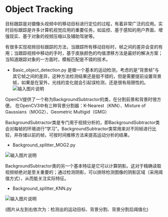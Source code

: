 # Object Tracking
目标跟踪是对摄像头视频中的移动目标进行定位的过程，有着非常广泛的应用。实时目标跟踪是许多计算机视觉应用的重要任务，如监控、基于感知的用户界面、增强现实、基于对象的视频压缩以及辅助驾驶等。

有很多实现视频目标跟踪的方法，当跟踪所有移动目标时，帧之间的差异会变的有用；当跟踪视频中移动的手时，基于皮肤颜色的均值漂移方法是最好的解决方案；当知道跟踪对象的一方面时，模板匹配是不错的技术。


- Basic_object_detection.py
是做一个基本的运动检测，考虑的是“背景帧”与其它帧之间的差异，这种方法检测结果还是挺不错的，但是需要提前设置背景帧，如果是在室外，光线的变化就会引起误检测，还是很有局限性的。
![输入图片说明](https://git.oschina.net/uploads/images/2017/0823/102724_44d07c58_1487586.png "20170621092612303.png")


OpenCV提供了一个称为BackgroundSubtractor的类，在分割前景和背景时很方便。 
在OpenCV3中有三种背景分割器：K-Nearest（KNN）、Mixture of Gaussians（MOG2）、Geometric Multigid（GMG）

BackgroundSubtractor类是专门用于视频分析的，即BackgroundSubtractor类会对每帧的环境进行“学习”。BackgroundSubtractor类常用来对不同帧进行比较，并存储以前的帧，可按时间推移方法来提高运动分析的结果。

- Background_splitter_MOG2.py

![输入图片说明](https://git.oschina.net/uploads/images/2017/0824/081017_95859534_1487586.png "20170621173838645.png")

BackgroundSubtractor类的另一个基本特征是它可以计算阴影。这对于精确读取视频帧绝对是至关重要的；通过检测阴影，可以排除检测图像的阴影区域（采用阈值方式），从而能关注实际特征。

- Background_splitter_KNN.py

![输入图片说明](https://git.oschina.net/uploads/images/2017/0824/081106_97b09c7a_1487586.png "20170621180534284.png")

(图片从左到右依次为：检测出的运动目标、背景分割、背景分割后阈值化)





